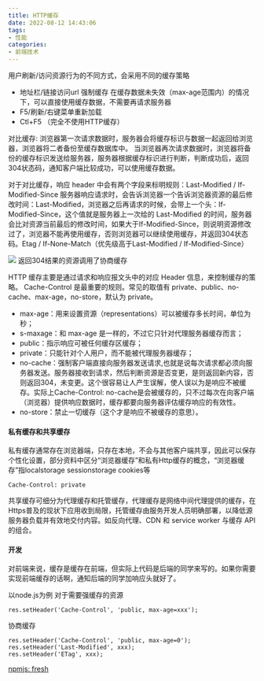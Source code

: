 ```yaml
---
title: HTTP缓存
date: 2022-08-12 14:43:06
tags:
- 性能
categories: 
- 前端技术
---
```

用户刷新/访问资源行为的不同方式，会采用不同的缓存策略
+ 地址栏/链接访问url  强制缓存 在缓存数据未失效（max-age范围内）的情况下，可以直接使用缓存数据，不需要再请求服务器
+ F5/刷新/右键菜单重新加载
+ Ctl+F5 （完全不使用HTTP缓存）

对比缓存: 浏览器第一次请求数据时，服务器会将缓存标识与数据一起返回给浏览器，浏览器将二者备份至缓存数据库中。
当浏览器再次请求数据时，浏览器将备份的缓存标识发送给服务器，服务器根据缓存标识进行判断，判断成功后，返回304状态码，通知客户端比较成功，可以使用缓存数据。

对于对比缓存，响应 header 中会有两个字段来标明规则：Last-Modified / If-Modified-Since
服务器响应请求时，会告诉浏览器一个告诉浏览器资源的最后修改时间：Last-Modified，浏览器之后再请求的时候，会带上一个头：If-Modified-Since，这个值就是服务器上一次给的 Last-Modified 的时间，服务器会比对资源当前最后的修改时间，如果大于If-Modified-Since，则说明资源修改过了，浏览器不能再使用缓存，否则浏览器可以继续使用缓存，并返回304状态码。Etag  /  If-None-Match（优先级高于Last-Modified  /  If-Modified-Since）

![](https://p6-juejin.byteimg.com/tos-cn-i-k3u1fbpfcp/8c2aa6e075f143ff89da0f049d07990d~tplv-k3u1fbpfcp-zoom-in-crop-mark:4536:0:0:0.awebp?)
返回304结果的资源调用了协商缓存

HTTP 缓存主要是通过请求和响应报文头中的对应 Header 信息，来控制缓存的策略。
Cache-Control 是最重要的规则。常见的取值有 private、public、no-cache、max-age，no-store，默认为 private。
+ max-age：用来设置资源（representations）可以被缓存多长时间，单位为秒；
+ s-maxage：和 max-age 是一样的，不过它只针对代理服务器缓存而言；
+ public：指示响应可被任何缓存区缓存；
+ private：只能针对个人用户，而不能被代理服务器缓存；
+ no-cache：强制客户端直接向服务器发送请求,也就是说每次请求都必须向服务器发送。服务器接收到请求，然后判断资源是否变更，是则返回新内容，否则返回304，未变更。这个很容易让人产生误解，使人误以为是响应不被缓存。实际上Cache-Control:  no-cache是会被缓存的，只不过每次在向客户端（浏览器）提供响应数据时，缓存都要向服务器评估缓存响应的有效性。
+ no-store：禁止一切缓存（这个才是响应不被缓存的意思）。

#### 私有缓存和共享缓存
私有缓存通常存在浏览器端，只存在本地，不会与其他客户端共享，因此可以保存个性化设置，部分资料中区分“浏览器缓存”和私有Http缓存的概念，“浏览器缓存”指localstorage sessionstorage cookies等
```
Cache-Control: private
```
共享缓存可细分为代理缓存和托管缓存，代理缓存是网络中间代理提供的缓存，在Https普及的现状下应用收到局限，托管缓存由服务开发人员明确部署，以降低源服务器负载并有效地交付内容。如反向代理、CDN 和 service worker 与缓存 API 的组合。

#### 开发
对前端来说，缓存是缓存在前端，但实际上代码是后端的同学来写的。如果你需要实现前端缓存的话啊，通知后端的同学加响应头就好了。

以node.js为例 对于需要强缓存的资源
```
res.setHeader('Cache-Control', 'public, max-age=xxx');
```
协商缓存
```
res.setHeader('Cache-Control', 'public, max-age=0');
res.setHeader('Last-Modified', xxx);
res.setHeader('ETag', xxx);
```
[npmjs: fresh](https://www.npmjs.com/package/fresh)

